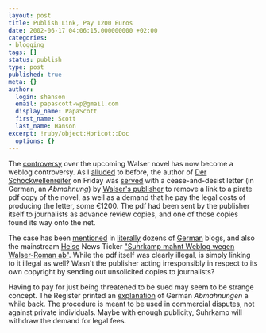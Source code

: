 ```yaml
---
layout: post
title: Publish Link, Pay 1200 Euros
date: 2002-06-17 04:06:15.000000000 +02:00
categories:
- blogging
tags: []
status: publish
type: post
published: true
meta: {}
author:
  login: shanson
  email: papascott-wp@gmail.com
  display_name: PapaScott
  first_name: Scott
  last_name: Hanson
excerpt: !ruby/object:Hpricot::Doc
  options: {}
---
```

<p>The <a href="/2002/05/31">controversy</a> over the upcoming Walser novel has now become a weblog controversy. As I <a href="/2002/06/13">alluded</a> to before, the author of <a href="http://www.schockwellenreiter.de/">Der Schockwellenreiter</a> on Friday was  <a href="http://www.schockwellenreiter.de/2002/06/14.html#a6048">served</a> with a cease-and-desist letter  (in German, an <i>Abmahnung</i>) by <a href="http://www.suhrkamp.de/">Walser's publisher</a> to remove a link to a pirate pdf copy of the novel, as well as a demand that he pay the legal costs of producing the letter, some &euro;1200. The pdf had been sent by the publisher itself to journalists as advance review copies, and one of those copies found its way onto the net.</p>
<p>The case has been <a href="http://www.schockwellenreiter.de/2002/06/15.html#a6068">mentioned</a> in <a href="http://www.schockwellenreiter.de/2002/06/15.html#a6069">literally</a> dozens of <a href="http://www.schockwellenreiter.de/2002/06/16.html#a6084">German</a> blogs, and also the mainstream <a href="http://www.heise.de">Heise</a> News Ticker <a href="http://www.heise.de/newsticker/data/ghi-16.06.02-000/">"Suhrkamp mahnt Weblog wegen Walser-Roman ab"</a>. While the pdf itself was clearly illegal, is simply linking to it illegal as well? Wasn't the publisher acting irresponsibly in respect to its own copyright by sending out unsolicited copies to journalists?</p>
<p>Having to pay for just being threatened to be sued may seem to be strange concept. The Register printed an <a href="http://www.theregister.co.uk/content/4/20431.html">explanation</a> of German <i>Abmahnungen</i> a while back. The procedure is meant to be used in commercial disputes, not against private individuals. Maybe with enough publicity, Suhrkamp will withdraw the demand for legal fees.</p>
